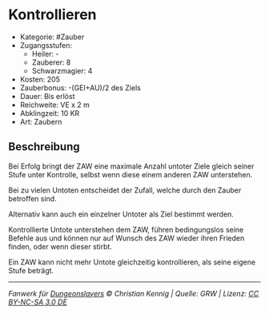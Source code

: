 # Kontrollieren

- Kategorie: #Zauber
- Zugangsstufen:
  - Heiler: -
  - Zauberer: 8
  - Schwarzmagier: 4
- Kosten: 205
- Zauberbonus: -(GEI+AU)/2 des Ziels
- Dauer: Bis erlöst
- Reichweite: VE x 2 m
- Abklingzeit: 10 KR
- Art: Zaubern

## Beschreibung

Bei Erfolg bringt der ZAW eine maximale Anzahl untoter Ziele gleich seiner Stufe unter Kontrolle, selbst wenn diese einem anderen ZAW unterstehen.

Bei zu vielen Untoten entscheidet der Zufall, welche durch den Zauber betroffen sind.

Alternativ kann auch ein einzelner Untoter als Ziel bestimmt werden.

Kontrollierte Untote unterstehen dem ZAW, führen bedingungslos seine Befehle aus und können nur auf Wunsch des ZAW wieder ihren Frieden finden, oder wenn dieser stirbt.

Ein ZAW kann nicht mehr Untote gleichzeitig kontrollieren, als seine eigene Stufe beträgt.

---

_Fanwerk für [Dungeonslayers](https://www.dungeonslayers.net/) © Christian Kennig | Quelle: GRW | Lizenz: [CC BY-NC-SA 3.0 DE](https://creativecommons.org/licenses/by-nc-sa/3.0/de/)_

